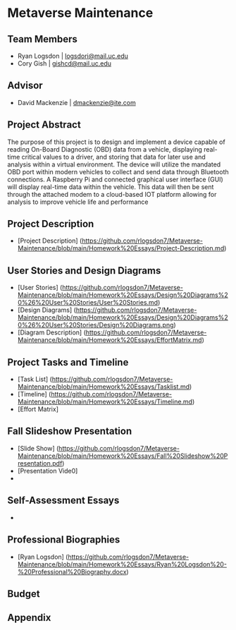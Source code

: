 # Metaverse Maintenance

## Team Members
- Ryan Logsdon | logsdori@mail.uc.edu
- Cory Gish | gishcd@mail.uc.edu

## Advisor

- David Mackenzie | dmackenzie@ite.com

## Project Abstract
The purpose of this project is to design and implement a device capable of reading On-Board Diagnostic (OBD) data from a vehicle, displaying real-time critical values to a driver, and storing that data for later use and analysis within a virtual environment. The device will utilize the mandated OBD port within modern vehicles to collect and send data through Bluetooth connections. A Raspberry Pi and connected graphical user interface (GUI) will display real-time data within the vehicle. This data will then be sent through the attached modem to a cloud-based IOT platform allowing for analysis to improve vehicle life and performance

## Project Description
- [Project Description] (https://github.com/rlogsdon7/Metaverse-Maintenance/blob/main/Homework%20Essays/Project-Description.md)

## User Stories and Design Diagrams
- [User Stories] (https://github.com/rlogsdon7/Metaverse-Maintenance/blob/main/Homework%20Essays/Design%20Diagrams%20%26%20User%20Stories/User%20Stories.md)
- [Design Diagrams] (https://github.com/rlogsdon7/Metaverse-Maintenance/blob/main/Homework%20Essays/Design%20Diagrams%20%26%20User%20Stories/Design%20Diagrams.png)
- [Diagram Description] (https://github.com/rlogsdon7/Metaverse-Maintenance/blob/main/Homework%20Essays/EffortMatrix.md)

## Project Tasks and Timeline
- [Task List] (https://github.com/rlogsdon7/Metaverse-Maintenance/blob/main/Homework%20Essays/Tasklist.md)
- [Timeline] (https://github.com/rlogsdon7/Metaverse-Maintenance/blob/main/Homework%20Essays/Timeline.md)
- [Effort Matrix] 

## Fall Slideshow Presentation
- [Slide Show] (https://github.com/rlogsdon7/Metaverse-Maintenance/blob/main/Homework%20Essays/Fall%20Slideshow%20Presentation.pdf)
- [Presentation Vide0]
- 
## Self-Assessment Essays
- 

## Professional Biographies
- [Ryan Logsdon] (https://github.com/rlogsdon7/Metaverse-Maintenance/blob/main/Homework%20Essays/Ryan%20Logsdon%20-%20Professional%20Biography.docx)

## Budget  

## Appendix



